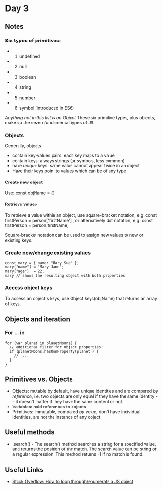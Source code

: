 # Day 3

## Notes
### Six types of primitives:
* 1. undefined
* 2. null
* 3. boolean
* 4. string
* 5. number
* 6. symbol (introduced in ES6)

_Anything not in this list is an Object_
These six primitive types, plus objects, make up the seven fundamental types of JS.

### Objects
Generally, objects 
 * contain key-values pairs: each key maps to a value
 * contain keys: always strings (or symbols, less common)
 * have _unique_ keys: same value cannot appear twice in an object
 * Have their keys point to values which can be of any type

#### Create new object
Use: const objName = {}

#### Retrieve values
To retrieve a value within an object, use square-bracket notation, e.g. const firstPerson = person['firstName'];, or alternatively dot notation, e.g. const firstPerson = person.firstName;

Square-bracket notation can be used to assign new values to new or existing keys.


### Create new/change existing values
```
const mary = { name: "Mary Sue" };
mary["name"] = "Mary Jane";
mary["age"]  = 22;
mary // shows the resulting object with both properties
```

### Access object keys
To access an object's keys, use Object.keys(objName) that returns an array of keys.

## Objects and iteration
### For ... in 
```
for (var planet in planetMoons) {
  // additional filter for object properties:
  if (planetMoons.hasOwnProperty(planet)) {
    //  ...
  }
}
```

## Primitives vs. Objects
* Objects: mutable by default, have unique identities and are compared *by reference*, i.e. two objects are only equal if they have the same identity -- it doesn't matter if they have the same content or not
* Variables: hold references to objects
* Primitives: immutable, compared *by value*, don't have individual identities, are not the instance of any object

## Useful methods
* .search() - The search() method searches a string for a specified value, and returns the position of the match. The search value can be string or a regular expression. This method returns -1 if no match is found.

## Useful Links
* [Stack Overflow: How to loop through/enumerate a JS object](https://stackoverflow.com/questions/684672/how-do-i-loop-through-or-enumerate-a-javascript-object)


 
